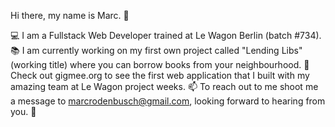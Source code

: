 Hi there, my name is Marc. 👋

💻 I am a Fullstack Web Developer trained at Le Wagon Berlin (batch #734).
📚 I am currently working on my first own project called "Lending Libs" (working title) where you can borrow books from your neighbourhood.
🎸 Check out gigmee.org to see the first web application that I built with my amazing team at Le Wagon project weeks.
📫 To reach out to me shoot me a message to marcrodenbusch@gmail.com, looking forward to hearing from you. 🤗
